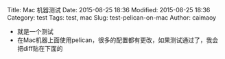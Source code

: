 Title: Mac 机器测试
Date: 2015-08-25 18:36
Modified: 2015-08-25 18:36
Category: test
Tags: test, mac
Slug: test-pelican-on-mac
Author: caimaoy


- 就是一个测试
- 在Mac机器上面使用pelican，很多的配置都有更改，如果测试通过了，我会把diff贴在下面的

